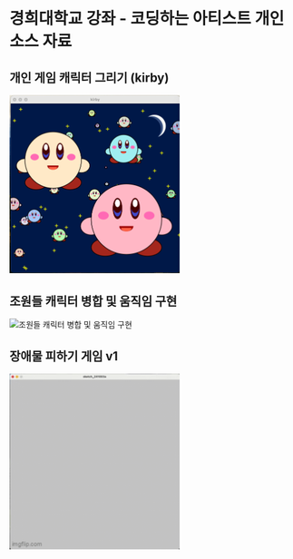 # 경희대학교 강좌 - 코딩하는 아티스트 개인 소스 자료

## 개인 게임 캐릭터 그리기 (kirby)

<img src="./images/kirby-output.png" alt="kirby" width="300" />

## 조원들 캐릭터 병합 및 움직임 구현

<img src="./images/merged-characters.gif" alt="조원들 캐릭터 병합 및 움직임 구현" width="300" />

## 장애물 피하기 게임 v1

<img src="./images/241003_v1.gif" alt="game_v1" width="300" />
